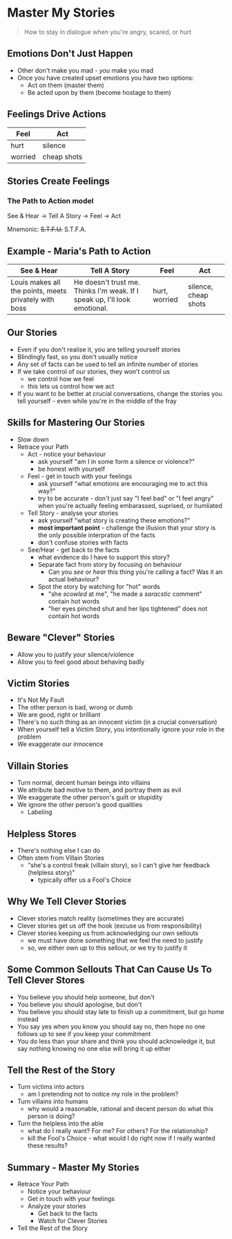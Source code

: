 # Master My Stories

> How to stay in dialogue when you're angry, scared, or hurt

## Emotions Don't Just Happen

- Other don't make you mad - *you* make you mad
- Once you have created upset emotions you have two options:
    - Act on them (master them)
    - Be acted upon by them (become hostage to them)

## Feelings Drive Actions

Feel | Act
---- | ---
hurt | silence
worried | cheap shots

## Stories Create Feelings

### The Path to Action model

See & Hear -> Tell A Story -> Feel -> Act

Mnemonic: 
~~S.T.F.U.~~
S.T.F.A.

</div>

## Example - Maria's Path to Action

See & Hear | Tell A Story | Feel | Act
---------- | ------------ | ---- | ---
Louis makes all the points, meets privately with boss | He doesn't trust me.  Thinks I'm weak.  If I speak up, I'll look emotional.  | hurt, worried | silence, cheap shots

## Our Stories

- Even if you don't realise it, you are telling yourself stories
- Blindingly fast, so you don't usually notice
- Any set of facts can be used to tell an infinite number of stories
- If we take control of our stories, they won't control us
    - we control how we feel
    - this lets us control how we act
- If you want to be better at crucial conversations, change the stories you tell yourself - even while you're in the middle of the fray

## Skills for Mastering Our Stories

- Slow down
- Retrace your Path
    - Act - notice your behaviour
        - ask yourself "am I in some form a silence or violence?"
        - be honest with yourself
    - Feel - get in touch with your feelings
        - ask yourself "what emotions are encouraging me to act this way?"
        - try to be accurate - don't just say "I feel bad" or "I feel angry" when you're actually feeling embarassed, suprised, or humliated
    - Tell Story - analyse your stories
        - ask yourself "what story is creating these emotions?"
        - **most important point** - challenge the illusion that your story is the only possible interpration of the facts
        - don't confuse stories with facts
    - See/Hear - get back to the facts
        - what evidence do I have to support this story?
        - Separate fact from story by focusing on behaviour
            - Can you *see* or *hear* this thing you're calling a fact?  Was it an actual behaviour?
        - Spot the story by watching for "hot" words
            - "she *scowled* at me", "he made a *saracstic* comment" contain hot words
            - "her eyes pinched shut and her lips tightened" does not contain hot words

## Beware "Clever" Stories

- Allow you to justify your silence/violence
- Allow you to feel good about behaving badly

## Victim Stories

- It's Not My Fault
- The other person is bad, wrong or dumb
- We are good, right or brilliant
- There's no such thing as an innocent victim (in a crucial conversation)
- When yourself tell a Victim Story, you intentionally ignore your role in the problem
- We exaggerate our innocence

## Villain Stories

- Turn normal, decent human beings into villains
- We attribute bad motive to them, and portray them as evil
- We exaggerate the other person's guilt or stupidity
- We ignore the other person's good qualities
    - Labeling

## Helpless Stores

- There's nothing else I can do
- Often stem from Villain Stories
    - "she's a control freak (villain story), so I can't give her feedback (helpless story)"
      - typically offer us a Fool's Choice

## Why We Tell Clever Stories

- Clever stories match reality (sometimes they are accurate)
- Clever stories get us off the hook (excuse us from responsibility)
- Clever stories keeping us from acknowledging our own sellouts
    - we must have done something that we feel the need to justify
    - so, we either own up to this sellout, or we try to justify it

## Some Common Sellouts That Can Cause Us To Tell Clever Stores

- You believe you should help someone, but don't
- You believe you should apologise, but don't
- You believe you should stay late to finish up a commitment, but go home instead
- You say yes when you know you should say no, then hope no one follows up to see if you keep your commitment
- You do less than your share and think you should acknowledge it, but say nothing knowing no one else will bring it up either

## Tell the Rest of the Story

- Turn victims into actors
    - am I pretending not to notice my role in the problem?
- Turn villains into humans
    - why would a reasonable, rational and decent person do what this person is doing?
- Turn the helpless into the able
    - what do I really want?  For me?  For others?  For the relationship?
    - kill the Fool's Choice - what would I do right now if I really wanted these results?

## Summary - Master My Stories

- Retrace Your Path
    - Notice your behaviour
    - Get in touch with your feelings
    - Analyze your stories
      - Get back to the facts
      - Watch for Clever Stories
- Tell the Rest of the Story

